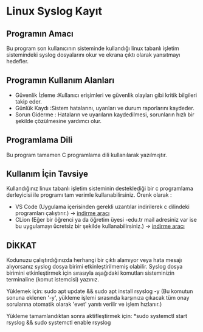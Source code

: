 # Linux Syslog Kayıt
## Programın Amacı
Bu program son kullanıcının sisteminde kullandığı linux tabanlı işletim sistemindeki syslog dosyalarını okur ve ekrana çıktı olarak yansıtmayı hedefler.


## Programın Kullanım Alanları
- Güvenlik İzleme  :Kullanıcı erişimleri ve güvenlik olayları gibi kritik bilgileri takip eder.
- Günlük Kaydı     :Sistem hatalarını, uyarıları ve durum raporlarını kaydeder.
- Sorun Giderme    : Hataların ve uyarıların kaydedilmesi, sorunların hızlı bir şekilde çözülmesine yardımcı olur.

## Programlama Dili
Bu program tamamen C programlama dili kullanılarak yazılmıştır.

## Kullanım İçin Tavsiye
Kullandığınız linux tabanlı işletim sisteminin desteklediği bir c programlama derleyicisi ile programı tam verimle kullanabilirsiniz.
Örenk olarak : 
- VS Code (Uygulama içerisinden gerekli uzantılar indirilerek c dilindeki programları çalıştırır.) -> [indirme aracı](https://code.visualstudio.com/download)
- CLion  (Eğer bir öğrenci ya da öğretim üyesi -edu.tr mail adresiniz var ise bu uygulamayı ücretsiz bir şekilde kullanabilirsiniz.) -> [indirme aracı](https://www.jetbrains.com/clion/)

## DİKKAT
Kodunuzu çalıştırdığınızda herhangi bir çıktı alamıyor veya hata mesajı alıyorsanız syslog dosya birimi etkinleştirilmemiş olabilir.
Syslog dosya birimini etkinleştirmek için sırasıyla aşağıdaki komutları sisteminizin terminaline (komut istemcisi) yazınız.

Yüklemek için:
sudo apt update && sudo apt install rsyslog -y (Bu komutun sonuna eklenen '-y', yükleme işlemi sırasında karşınıza çıkacak tüm onay sorularına otomatik olarak 'evet' yanıtı verilir ve işlem hızlanır.)

Yükleme tamamlandıktan sonra aktifleştirmek için:
*sudo systemctl start rsyslog && sudo systemctl enable rsyslog 
